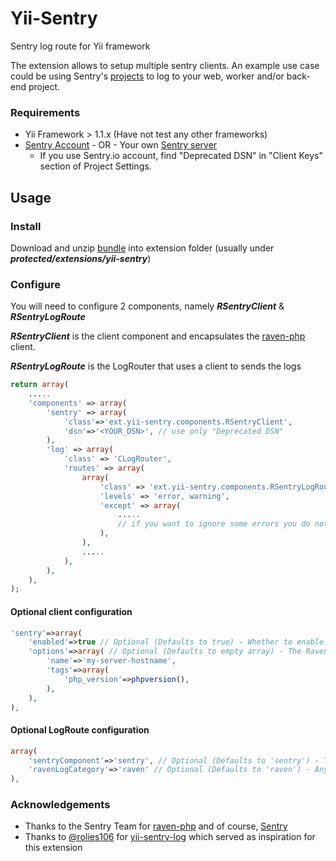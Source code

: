 Yii-Sentry
==========

Sentry log route for Yii framework

The extension allows to setup multiple sentry clients. 
An example use case could be using Sentry's [projects](https://www.getsentry.com/docs/teams-and-projects/) to log to your web, worker and/or back-end project.

### Requirements

* Yii Framework > 1.1.x (Have not test any other frameworks)
* [Sentry Account](https://www.getsentry.com/) - OR - Your own [Sentry server](http://sentry.readthedocs.org/en/latest/quickstart/)
  * If you use Sentry.io account, find "Deprecated DSN" in "Client Keys" section of Project Settings.

## Usage

### Install

Download and unzip [bundle](https://github.com/getsentry/raven-php/archive/refs/heads/master.zip) into extension folder (usually under ***protected/extensions/yii-sentry***)

### Configure

You will need to configure 2 components, namely ***RSentryClient*** & ***RSentryLogRoute***

***RSentryClient*** is the client component and encapsulates the [raven-php](https://github.com/getsentry/raven-php) client.

***RSentryLogRoute*** is the LogRouter that uses a client to sends the logs

```php
return array(
    .....
    'components' => array(
        'sentry' => array(
            'class'=>'ext.yii-sentry.components.RSentryClient',
            'dsn'=>'<YOUR_DSN>', // use only "Deprecated DSN"
        ),
        'log' => array(
            'class' => 'CLogRouter',
            'routes' => array(
                array(
                    'class' => 'ext.yii-sentry.components.RSentryLogRoute',
                    'levels' => 'error, warning',
                    'except' => array(
                        .....
                        // if you want to ignore some errors you do not want to caught by Sentry
                    ),
                ),
                .....
            ),
        ),
    ),
);
```

#### Optional client configuration

```php
'sentry'=>array(
    'enabled'=>true // Optional (Defaults to true) - Whether to enable sending logs to Sentry, i.e. turn ON/OFF
    'options'=>array( // Optional (Defaults to empty array) - The Raven_Client configuration options, see: https://github.com/getsentry/raven-php#configuration
        'name'=>'my-server-hostname',
        'tags'=>array(
            'php_version'=>phpversion(),
        ),
    ),
),
```

#### Optional LogRoute configuration

```php
array(
    'sentryComponent'=>'sentry', // Optional (Defaults to 'sentry') - The component ID of the RSentryClient to send the logs to
    'ravenLogCategory'=>'raven' // Optional (Defaults to 'raven') - Any errors encountered within the extension will be logged with this category
),
```

### Acknowledgements

* Thanks to the Sentry Team for [raven-php](https://github.com/getsentry/raven-php) and of course, [Sentry](https://www.getsentry.com/)
* Thanks to [@rolies106](https://github.com/rolies106) for [yii-sentry-log](https://github.com/rolies106/yii-sentry-log) which served as inspiration for this extension